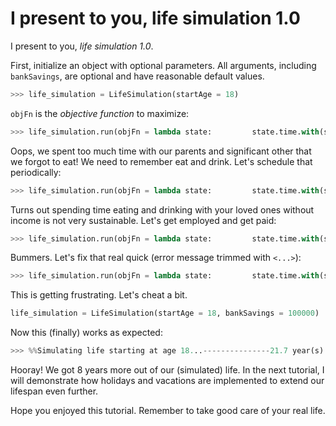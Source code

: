 # I present to you, life simulation 1.0

I present to you, _life simulation 1.0_.

First, initialize an object with optional parameters. All arguments, including `bankSavings`, are optional and have reasonable default values.

```python
>>> life_simulation = LifeSimulation(startAge = 18)
```

`objFn` is the _objective function_ to maximize:

```python
>>> life_simulation.run(objFn = lambda state:         state.time.with(state.relationships.loved_ones))Simulating life starting at age 18...---------------Died at 18.01 year(s) old due to <PhysicalError: Starvation>.Traceback:  PhysicalError: Starvation
```

Oops, we spent too much time with our parents and significant other that we forgot to eat! We need to remember eat and drink. Let's schedule that periodically:

```python
>>> life_simulation.run(objFn = lambda state:         state.time.with(state.relationships.loved_ones),        schedule = {every('8h'): eatAndDrink})Simulating life starting at age 18...---------------Died at 18.3 year(s) old due to <PhysicalError: Starvation>.Traceback:  PhysicalError: Starvation   ↖FinancialError: Bankrupt
```

Turns out spending time eating and drinking with your loved ones without income is not very sustainable. Let's get employed and get paid:

```python
>>> life_simulation.run(objFn = lambda state:         state.time.with(state.relationships.loved_ones),        schedule = {every('8h'): eatAndDrink,                    every('1d'): work,                    now  ()    : jobHunt})Simulating life starting at age 18...---------------Warning: `jobHunt` failed due to <SocialError: Insufficient education>.Died at 18.3 year(s) old due to <PhysicalError: Starvation>.Traceback:  PhysicalError: Starvation   ↖FinancialError: Bankrupt
```

Bummers. Let's fix that real quick \(error message trimmed with `<...>`\):

```python
>>> life_simulation.run(objFn = lambda state:         state.time.with(state.relationships.loved_ones),        schedule = {every('8h'): eatAndDrink,                    every('1d'): work,                    now  ()    : {'do': goSchool,                                   'callback': jobHunt}})Simulating life starting at age 18...---------------Warning: `goSchool` failed due to <FinancialError: Insufficient fund>.Warning: `jobHunt` <...>
```

This is getting frustrating. Let's cheat a bit.

```python
life_simulation = LifeSimulation(startAge = 18, bankSavings = 100000)
```

Now this \(finally\) works as expected:

```python
>>> %%Simulating life starting at age 18...---------------21.7 year(s) old: <PhysicalWarning:Fatigue>24.3 year(s) old: <PhysicalWarning:Fatigue>25.6 year(s) old: <PhysicalWarning:Fatigue>25.8 year(s) old: <PhysicalWarning:Fatigue>...(96 warning(s) omitted)Died at 26 year(s) old due to <PhysicalError: Heart attack>.Traceback:  PhysicalError: Heart attack   ↖PhysicalWarning:Fatigue
```

Hooray! We got 8 years more out of our \(simulated\) life. In the next tutorial, I will demonstrate how holidays and vacations are implemented to extend our lifespan even further.

Hope you enjoyed this tutorial. Remember to take good care of your real life.

